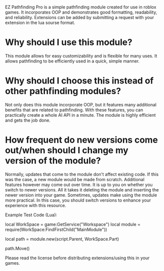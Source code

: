 EZ Pathfinding Pro is a simple pathfinding module created for use in roblox games. It incorporates OOP and demonstrates good formatting, readability, and reliability. Extensions can be added by submitting a request with your extension in the lua sourse format.

# Why should I use this module?
This module allows for easy customizability and is flexible for many uses. It allows pathfinding to be efficiently used in a quick, simple manner.

# Why should I choose this instead of other pathfinding modules?
Not only does this module incorporate OOP, but it features many additional benefits that are related to pathfinding. With these features, you can practically create a whole AI API in a minute. The module is highly efficient and gets the job done. 

# How frequent do new versions come out/when should I change my version of the module?
Normally, updates that come to the module don't affect existing code. If this was the case, a new module would be made from scratch. Additional features however may come out over time. It is up to you on whether you switch to newer versions. All it takes it deleting the module and inserting the newer version into your game. Sometimes, updates make using the module more practical. In this case, you should switch versions to enhance your experience with this resource.

Example Test Code (Lua):

local WorkSpace = game:GetService("Workspace")
local module = require(WorkSpace:FindFirstChild("MainModule"))

local path = module.new(script.Parent, WorkSpace.Part)

path.Move()

Please read the license before distributing extensions/using this in your games.

